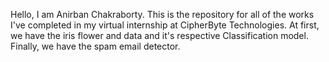 Hello,
I am Anirban Chakraborty. This is the repository for all of the works I've completed in my virtual internship at CipherByte Technologies.
At first, we have the iris flower and data and it's respective Classification model.
Finally, we have the spam email detector.
